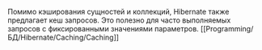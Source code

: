 Помимо кэширования сущностей и коллекций, Hibernate также предлагает кеш запросов. Это полезно для часто выполняемых запросов с фиксированными значениями параметров.
[[Programming/БД/Hibernate/Caching/Caching]]